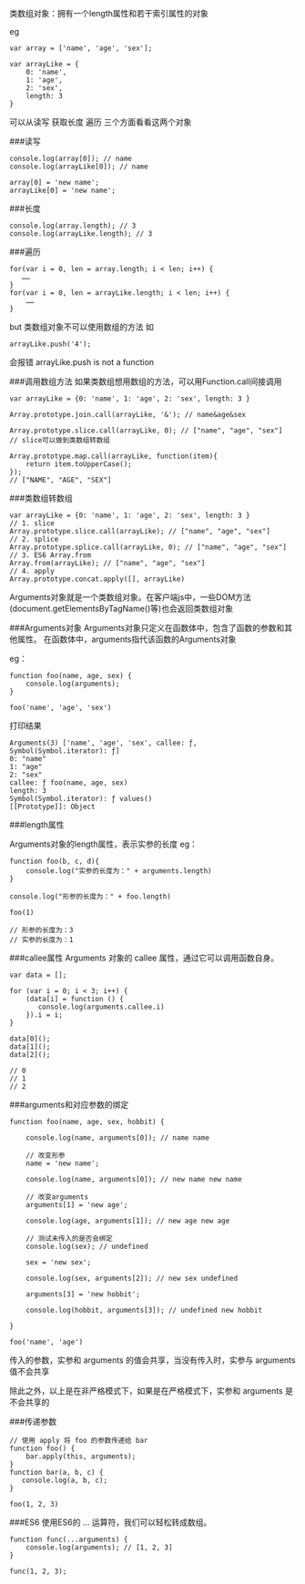 类数组对象：拥有一个length属性和若干索引属性的对象

eg
```
var array = ['name', 'age', 'sex'];

var arrayLike = {
    0: 'name',
    1: 'age',
    2: 'sex',
    length: 3
}
```
可以从读写  获取长度 遍历 三个方面看看这两个对象

###读写
```
console.log(array[0]); // name
console.log(arrayLike[0]); // name

array[0] = 'new name';
arrayLike[0] = 'new name';
```
###长度
```
console.log(array.length); // 3
console.log(arrayLike.length); // 3
```
###遍历
```
for(var i = 0, len = array.length; i < len; i++) {
   ……
}
for(var i = 0, len = arrayLike.length; i < len; i++) {
    ……
}
```
but 类数组对象不可以使用数组的方法 
如 
```
arrayLike.push('4');
```
会报错     arrayLike.push is not a function

###调用数组方法
如果类数组想用数组的方法，可以用Function.call间接调用
```
var arrayLike = {0: 'name', 1: 'age', 2: 'sex', length: 3 }

Array.prototype.join.call(arrayLike, '&'); // name&age&sex

Array.prototype.slice.call(arrayLike, 0); // ["name", "age", "sex"] 
// slice可以做到类数组转数组

Array.prototype.map.call(arrayLike, function(item){
    return item.toUpperCase();
}); 
// ["NAME", "AGE", "SEX"]
```

###类数组转数组
```
var arrayLike = {0: 'name', 1: 'age', 2: 'sex', length: 3 }
// 1. slice
Array.prototype.slice.call(arrayLike); // ["name", "age", "sex"] 
// 2. splice
Array.prototype.splice.call(arrayLike, 0); // ["name", "age", "sex"] 
// 3. ES6 Array.from
Array.from(arrayLike); // ["name", "age", "sex"] 
// 4. apply
Array.prototype.concat.apply([], arrayLike)
```

Arguments对象就是一个类数组对象。在客户端js中，一些DOM方法(document.getElementsByTagName()等)也会返回类数组对象


###Arguments对象
Arguments对象只定义在函数体中，包含了函数的参数和其他属性。
在函数体中，arguments指代该函数的Arguments对象

eg：
```
function foo(name, age, sex) {
    console.log(arguments);
}

foo('name', 'age', 'sex')
```

打印结果
```
Arguments(3) ['name', 'age', 'sex', callee: ƒ, Symbol(Symbol.iterator): ƒ]
0: "name"
1: "age"
2: "sex"
callee: ƒ foo(name, age, sex)
length: 3
Symbol(Symbol.iterator): ƒ values()
[[Prototype]]: Object
```

###length属性

Arguments对象的length属性，表示实参的长度
eg：
```
function foo(b, c, d){
    console.log("实参的长度为：" + arguments.length)
}

console.log("形参的长度为：" + foo.length)

foo(1)

// 形参的长度为：3
// 实参的长度为：1
```

###callee属性
Arguments 对象的 callee 属性，通过它可以调用函数自身。
```
var data = [];

for (var i = 0; i < 3; i++) {
    (data[i] = function () {
       console.log(arguments.callee.i) 
    }).i = i;
}

data[0]();
data[1]();
data[2]();

// 0
// 1
// 2
```


###arguments和对应参数的绑定

```
function foo(name, age, sex, hobbit) {

    console.log(name, arguments[0]); // name name

    // 改变形参
    name = 'new name';

    console.log(name, arguments[0]); // new name new name

    // 改变arguments
    arguments[1] = 'new age';

    console.log(age, arguments[1]); // new age new age

    // 测试未传入的是否会绑定
    console.log(sex); // undefined

    sex = 'new sex';

    console.log(sex, arguments[2]); // new sex undefined

    arguments[3] = 'new hobbit';

    console.log(hobbit, arguments[3]); // undefined new hobbit

}

foo('name', 'age')
```
传入的参数，实参和 arguments 的值会共享，当没有传入时，实参与 arguments 值不会共享

除此之外，以上是在非严格模式下，如果是在严格模式下，实参和 arguments 是不会共享的

###传递参数
```
// 使用 apply 将 foo 的参数传递给 bar
function foo() {
    bar.apply(this, arguments);
}
function bar(a, b, c) {
   console.log(a, b, c);
}

foo(1, 2, 3)
```


###ES6
使用ES6的 ... 运算符，我们可以轻松转成数组。
```
function func(...arguments) {
    console.log(arguments); // [1, 2, 3]
}

func(1, 2, 3);
```
